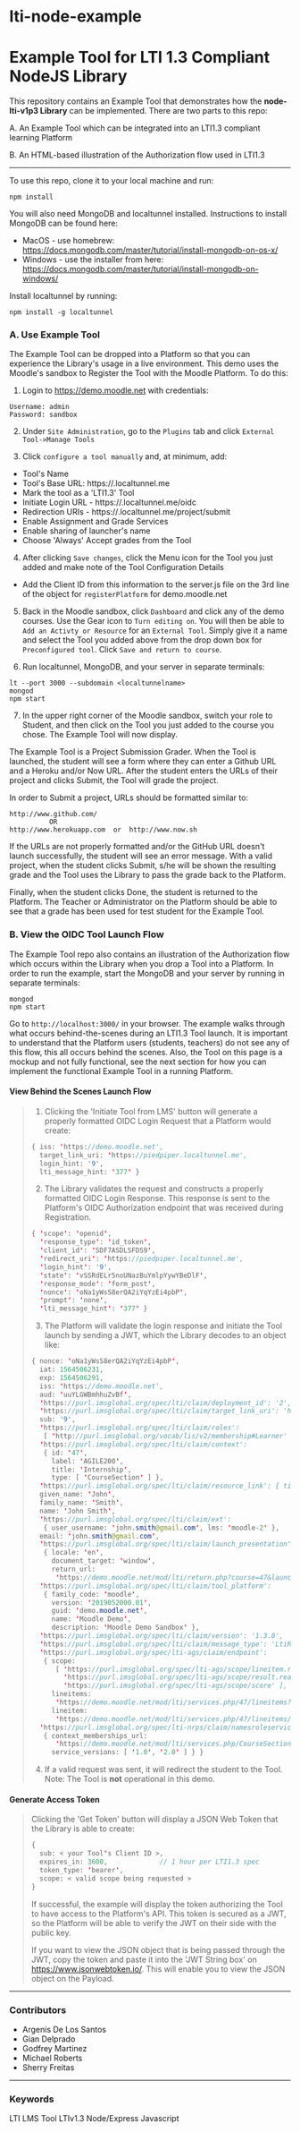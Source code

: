 # lti-node-example

# Example Tool for LTI 1.3 Compliant NodeJS Library 

This repository contains an Example Tool that demonstrates how the **node-lti-v1p3 Library** can be implemented.  There are two parts to this repo:

A. An Example Tool which can be integrated into an LTI1.3 compliant learning Platform

B. An HTML-based illustration of the Authorization flow used in LTI1.3

---

To use this repo, clone it to your local machine and run:
```
npm install
```
You will also need MongoDB and localtunnel installed.  Instructions to install MongoDB can be found here:

* MacOS - use homebrew: https://docs.mongodb.com/master/tutorial/install-mongodb-on-os-x/
* Windows - use the installer from here: https://docs.mongodb.com/master/tutorial/install-mongodb-on-windows/

Install localtunnel by running:
```
npm install -g localtunnel
```

### A. Use Example Tool

The Example Tool can be dropped into a Platform so that you can experience the Library's usage in a live environment.  This demo uses the Moodle's sandbox to Register the Tool with the Moodle Platform. To do this:

1. Login to https://demo.moodle.net with credentials:
  ```
  Username: admin 
  Password: sandbox
 ```
2. Under `Site Administration`, go to the `Plugins` tab and click `External Tool->Manage Tools`

3. Click `configure a tool manually` and, at minimum, add:
- Tool's Name
- Tool's Base URL:  https://<localtunnelname>.localtunnel.me
- Mark the tool as a 'LTI1.3' Tool
- Initiate Login URL - https://<localtunnelname>.localtunnel.me/oidc
- Redirection URIs - https://<localtunnelname>.localtunnel.me/project/submit
- Enable Assignment and Grade Services
- Enable sharing of launcher's name
- Choose 'Always' Accept grades from the Tool 

4. After clicking `Save changes`, click the Menu icon for the Tool you just added and make note of the Tool Configuration Details
- Add the Client ID from this information to the server.js file on the 3rd line of the object for `registerPlatform` for demo.moodle.net

5. Back in the Moodle sandbox, click `Dashboard` and click any of the demo courses.  Use the Gear icon to `Turn editing on`.  You will then be able to `Add an Activty or Resource` for an `External Tool`.  Simply give it a name and select the Tool you added above from the drop down box for `Preconfigured tool`.  Click `Save and return to course`.

6. Run localtunnel, MongoDB, and your server in separate terminals:
```
lt --port 3000 --subdomain <localtunnelname>
mongod
npm start
```

7. In the upper right corner of the Moodle sandbox, switch your role to Student, and then click on the Tool you just added to the course you chose.  The Example Tool will now display.
 
The Example Tool is a Project Submission Grader.  When the Tool is launched, the student will see a form where they can enter a Github URL and a Heroku and/or Now URL.  After the student enters the URLs of their project and clicks Submit, the Tool will grade the project. 

  In order to Submit a project, URLs should be formatted similar to:
    
    http://www.github.com/
              OR
    http://www.herokuapp.com  or  http://www.now.sh

If the URLs are not properly formatted and/or the GitHub URL doesn't launch successfully, the student will see an error message.  With a valid project, when the student clicks Submit, s/he will be shown the resulting grade and the Tool uses the Library to pass the grade back to the Platform.

Finally, when the student clicks Done, the student is returned to the Platform.  The Teacher or Administrator on the Platform should be able to see that a grade has been used for test student for the Example Tool.

### B. View the OIDC Tool Launch Flow

The Example Tool repo also contains an illustration of the Authorization flow which occurs within the Library when you drop a Tool into a Platform.  In order to run the example, start the MongoDB and your server by running in separate terminals:

```
mongod
npm start
```

Go to `http://localhost:3000/` in your browser.  The example walks through what occurs behind-the-scenes during an LTI1.3 Tool launch.  It is important to understand that the Platform users (students, teachers) do not see any of this flow, this all occurs behind the scenes.  Also, the Tool on this page is a mockup and not fully functional, see the next section for how you can implement the functional Example Tool in a running Platform.

#### View Behind the Scenes Launch Flow

> 1. Clicking the 'Initiate Tool from LMS' button will generate a properly formatted OIDC Login Request that a Platform would create:
> ```java
> { iss: 'https://demo.moodle.net',
>   target_link_uri: 'https://piedpiper.localtunnel.me',
>   login_hint: '9',
>   lti_message_hint: '377' }
> ```
> 2. The Library validates the request and constructs a properly formatted OIDC Login Response.  This response is sent to  the Platform's OIDC Authorization endpoint that was received during Registration.  
> 
> ```java
> { 'scope': 'openid', 
>   'response_type': 'id_token', 
>   'client_id': 'SDF7ASDLSFDS9', 
>   'redirect_uri': 'https://piedpiper.localtunnel.me', 
>   'login_hint': '9', 
>   'state': 'vSSRdELr5noUNazBuYmlpYywYBeDlF', 
>   'response_mode': 'form_post', 
>   'nonce': 'oNa1yWsS8erQA2iYqYzEi4pbP', 
>   'prompt': 'none', 
>   'lti_message_hint': '377' }
> ```
>
> 3. The Platform will validate the login response and initiate the Tool launch by sending a JWT, which the Library decodes to an object like:
> 
> ```java
> { nonce: 'oNa1yWsS8erQA2iYqYzEi4pbP',
>   iat: 1564506231,
>   exp: 1564506291,
>   iss: 'https://demo.moodle.net',
>   aud: 'uuYLGWBmhhuZvBf',
>   'https://purl.imsglobal.org/spec/lti/claim/deployment_id': '2',
>   'https://purl.imsglobal.org/spec/lti/claim/target_link_uri': 'https://piedpiper.localtunnel.me/',
>   sub: '9',
>   'https://purl.imsglobal.org/spec/lti/claim/roles':
>    [ 'http://purl.imsglobal.org/vocab/lis/v2/membership#Learner' ],
>   'https://purl.imsglobal.org/spec/lti/claim/context':
>    { id: '47',
>      label: 'AGILE200',
>      title: 'Internship',
>      type: [ 'CourseSection' ] },
>   'https://purl.imsglobal.org/spec/lti/claim/resource_link': { title: 'Test LTI for Team Pied Piper', id: '4' },
>   given_name: 'John',
>   family_name: 'Smith',
>   name: 'John Smith',
>   'https://purl.imsglobal.org/spec/lti/claim/ext':
>    { user_username: 'john.smith@gmail.com', lms: 'moodle-2' },
>   email: 'john.smith@gmail.com',
>   'https://purl.imsglobal.org/spec/lti/claim/launch_presentation':
>    { locale: 'en',
>      document_target: 'window',
>      return_url:
>       'https://demo.moodle.net/mod/lti/return.php?course=47&launch_container=4&instanceid=4&sesskey=xcsU4krTwV' },
>   'https://purl.imsglobal.org/spec/lti/claim/tool_platform':
>    { family_code: 'moodle',
>      version: '2019052000.01',
>      guid: 'demo.moodle.net',
>      name: 'Moodle Demo',
>      description: 'Moodle Demo Sandbox' },
>   'https://purl.imsglobal.org/spec/lti/claim/version': '1.3.0',
>   'https://purl.imsglobal.org/spec/lti/claim/message_type': 'LtiResourceLinkRequest',
>   'https://purl.imsglobal.org/spec/lti-ags/claim/endpoint':
>    { scope:
>       [ 'https://purl.imsglobal.org/spec/lti-ags/scope/lineitem.readonly',
>         'https://purl.imsglobal.org/spec/lti-ags/scope/result.readonly',
>         'https://purl.imsglobal.org/spec/lti-ags/scope/score' ],
>      lineitems:
>       'https://demo.moodle.net/mod/lti/services.php/47/lineitems?type_id=2',
>      lineitem:
>       'https://demo.moodle.net/mod/lti/services.php/47/lineitems/109/lineitem?type_id=2' },
>   'https://purl.imsglobal.org/spec/lti-nrps/claim/namesroleservice':
>    { context_memberships_url:
>       'https://demo.moodle.net/mod/lti/services.php/CourseSection/47/bindings/2/memberships',
>      service_versions: [ '1.0', '2.0' ] } }
> ```
> 
> 4. If a valid request was sent, it will redirect the student to the Tool.  Note:  The Tool is **not** operational in this demo.

#### Generate Access Token

> Clicking the 'Get Token' button will display a JSON Web Token that the Library is able to create:
> 
> ```java
> {
>   sub: < your Tool's Client ID >,
>   expires_in: 3600,             // 1 hour per LTI1.3 spec
>   token_type: 'bearer',
>   scope: < valid scope being requested >
> }
> ```
> If successful, the example will display the token authorizing the Tool to have access to the Platform's API.  This token is secured as a JWT, so the Platform will be able to verify the JWT on their side with the public key.
> 
> If you want to view the JSON object that is being passed through the JWT, copy the token and paste it into the 'JWT String box' on https://www.jsonwebtoken.io/.  This will enable you to view the JSON object on the Payload.


---

### Contributors
* Argenis De Los Santos
* Gian Delprado
* Godfrey Martinez
* Michael Roberts
* Sherry Freitas

---

### Keywords

LTI LMS Tool LTIv1.3 Node/Express Javascript
